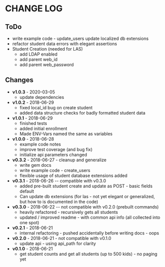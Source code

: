 # CHANGE LOG

## ToDo

- write example code - update_users update localized db extensions
- refactor student data errors with elegant assertions
- Student Creation (needed for LAS)
  - add LDAP enabled
  - add parent web_id
  - add parent web_password

## Changes

* **v1.0.3** - 2020-03-05
  - update dependencies
* **v1.0.2** - 2018-06-29
  - fixed local_id bug on create student
  - added data structure checks for badly formatted student data
* **v1.0.1** - 2018-06-29
  - finished tests
  - added initial enrollment
  - Made ENV-Vars named the same as variables
* **v1.0.0** - 2018-06-28
  - example code notes
  - improve test coverage (and bug fix)
  - initialize api parameters changed
* **v0.3.2** - 2018-06-27 - cleanup and generalize
  - write gem docs
  - write example code - create_users
  - flexible usage of student database extensions added
* **v0.3.1** - 2018-06-26 -- compatible with v0.3.0
  - added pre-built student create and update as POST - basic fields default
  - Can update db extensions (for las - not yet elegant or generalized, but how to is documented in the code)
* **v0.3.0** - 2018-06-22 -- not compatible with v0.2.0 (prebuilt commands)
  - heavily refactored - recursively gets all students
  - updated / improved readme - with common api info (all collected into one spot)
* **v0.2.1** - 2018-06-21
  - internal refactoring - pushed accidentally before writing docs - oops
* **v0.2.0** - 2018-06-21 - not compatible with v0.1.0
  - update api - using api_path for clarity
* **v0.1.0** - 2018-06-21
  - get student counts and get all students (up to 500 kids) - no paging yet
